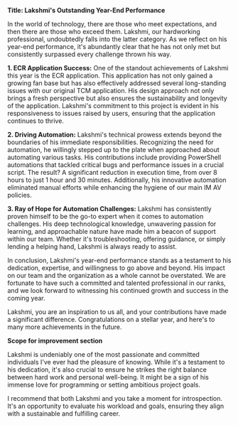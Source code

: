 **Title: Lakshmi's Outstanding Year-End Performance**

In the world of technology, there are those who meet expectations, and then there are those who exceed them. Lakshmi, our hardworking professional, undoubtedly falls into the latter category. As we reflect on his year-end performance, it's abundantly clear that he has not only met but consistently surpassed every challenge thrown his way.

**1. ECR Application Success:**
One of the standout achievements of Lakshmi this year is the ECR application. This application has not only gained a growing fan base but has also effectively addressed several long-standing issues with our original TCM application. His design approach not only brings a fresh perspective but also ensures the sustainability and longevity of the application. Lakshmi's commitment to this project is evident in his responsiveness to issues raised by users, ensuring that the application continues to thrive.

**2. Driving Automation:**
Lakshmi's technical prowess extends beyond the boundaries of his immediate responsibilities. Recognizing the need for automation, he willingly stepped up to the plate when approached about automating various tasks. His contributions include providing PowerShell automations that tackled critical bugs and performance issues in a crucial script. The result? A significant reduction in execution time, from over 8 hours to just 1 hour and 30 minutes. Additionally, his innovative automation eliminated manual efforts while enhancing the hygiene of our main IM AV policies.

**3. Ray of Hope for Automation Challenges:**
Lakshmi has consistently proven himself to be the go-to expert when it comes to automation challenges. His deep technological knowledge, unwavering passion for learning, and approachable nature have made him a beacon of support within our team. Whether it's troubleshooting, offering guidance, or simply lending a helping hand, Lakshmi is always ready to assist.

In conclusion, Lakshmi's year-end performance stands as a testament to his dedication, expertise, and willingness to go above and beyond. His impact on our team and the organization as a whole cannot be overstated. We are fortunate to have such a committed and talented professional in our ranks, and we look forward to witnessing his continued growth and success in the coming year.

Lakshmi, you are an inspiration to us all, and your contributions have made a significant difference. Congratulations on a stellar year, and here's to many more achievements in the future.

**Scope for improvement section**

Lakshmi is undeniably one of the most passionate and committed individuals I've ever had the pleasure of knowing. While it's a testament to his dedication, it's also crucial to ensure he strikes the right balance between hard work and personal well-being. It might be a sign of his immense love for programming or setting ambitious project goals.

I recommend that both Lakshmi and you take a moment for introspection. It's an opportunity to evaluate his workload and goals, ensuring they align with a sustainable and fulfilling career.
